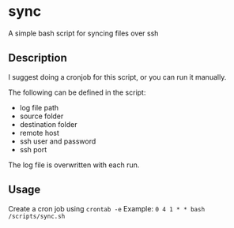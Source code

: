 # sync
A simple bash script for syncing files over ssh 
 
## Description
I suggest doing a cronjob for this script, or you can run it manually.

The following can be defined in the script:
- log file path
- source folder
- destination folder
- remote host
- ssh user and password
- ssh port

The log file is overwritten with each run.

## Usage
Create a cron job using ```crontab -e```
Example:
```0 4 1 * * bash /scripts/sync.sh ```
